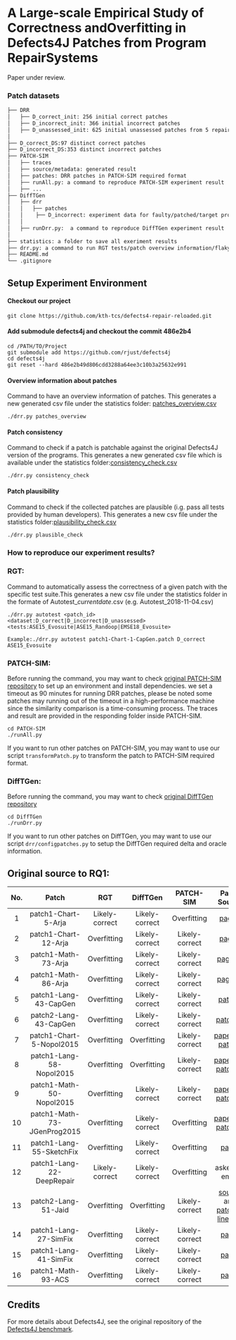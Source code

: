 # A Large-scale Empirical Study of Correctness andOverfitting in Defects4J Patches from Program RepairSystems

Paper under review.



### Patch datasets
 ```bash
├── DRR
│   ├── D_correct_init: 256 initial correct patches
│   ├── D_incorrect_init: 366 initial incorrect patches
│   ├── D_unassessed_init: 625 initial unassessed patches from 5 repair systems
│   
├── D_correct_DS:97 distinct correct patches
├── D_incorrect_DS:353 distinct incorrect patches
├── PATCH-SIM
│   ├── traces
│   ├── source/metadata: generated result
│   ├── patches: DRR patches in PATCH-SIM required format
│   ├── runAll.py: a command to reproduce PATCH-SIM experiment result
│   ├── ...
├── DiffTGen
│   ├── drr
│   │   ├── patches
│   │    ├── D_incorrect: experiment data for faulty/patched/target programs and test cases
│   │   
│   ├── runDrr.py:  a command to reproduce DiffTGen experiment result
│   
├── statistics: a folder to save all exeriment results
├── drr.py: a command to run RGT tests/patch overview information/flaky tests check/consistency check/plausibility check
├── README.md
└── .gitignore
```


## Setup Experiment Environment

#### Checkout our project
```
git clone https://github.com/kth-tcs/defects4-repair-reloaded.git
```
#### Add submodule defects4j and checkout the commit 486e2b4
```
cd /PATH/TO/Project
git submodule add https://github.com/rjust/defects4j
cd defects4j 
git reset --hard 486e2b49d806cdd3288a64ee3c10b3a25632e991
```
#### Overview information about patches

Command to have an overview information of patches. This generates a new generated csv file under the statistics folder: [patches_overview.csv](https://github.com/kth-tcs/defects4-repair-reloaded/blob/master/statistics/patches_overview.csv)
```
./drr.py patches_overview
```
#### Patch consistency

Command to check if a patch is patchable against the original Defects4J version of the programs. This generates a new generated csv file which is available under the statistics folder:[consistency_check.csv](https://github.com/kth-tcs/defects4-repair-reloaded/blob/master/statistics/consistency_check.csv)
```
./drr.py consistency_check
```
#### Patch plausibility

Command to check if the collected patches are plausible (i.g. pass all tests provided by human developers). This generates a new csv file under the statistics folder:[plausibility_check.csv](https://github.com/kth-tcs/defects4-repair-reloaded/blob/master/statistics/plausibility_check.csv)
```
./drr.py plausible_check
```


### How to reproduce our experiment results?


### RGT:
Command to automatically assess the correctness of a given patch with the specific test suite.This generates a new csv file under the statistics folder in the formate of Autotest_*currentdate*.csv (e.g. Autotest_2018-11-04.csv)

```
./drr.py autotest <patch_id> <dataset:D_correct|D_incorrect|D_unassessed> <tests:ASE15_Evosuite|ASE15_Randoop|EMSE18_Evosuite>

Example:./drr.py autotest patch1-Chart-1-CapGen.patch D_correct ASE15_Evosuite

```
### PATCH-SIM:
Before running the command, you may want to check [original PATCH-SIM repository](https://github.com/Ultimanecat/DefectRepairing) to set up an environment and install dependencies.
we set a timeout as 90 minutes for running DRR patches, please be noted some patches may running out of the timeout in a high-performance machine since the similarity comparison is a time-consuming process. The traces and result are provided in the responding folder inside PATCH-SIM.
```
cd PATCH-SIM
./runAll.py
```
If you want to run other patches on PATCH-SIM, you may want to use our script ```transformPatch.py``` to transform the patch to  PATCH-SIM required format.
### DiffTGen:
Before running the command, you may want to check [original DiffTGen repository](https://github.com/qixin5/DiffTGen)
```
cd DiffTGen
./runDrr.py
```
If you want to run other patches on DiffTGen, you may want to use our script ```drr/configpatches.py``` to setup the DiffTGen required delta and oracle information.



## Original source to RQ1:
| No.|            Patch          |     RGT           |  DiffTGen      |  PATCH-SIM      | Patch Source|
| :-----:|       :-----:         |    :-----:        |    :---:       |   :---:         |     :---:     |
|1|   patch1-Chart-5-Arja   |   Likely-correct      |Likely-correct   | Overfitting   |[page3](https://github.com/kth-tcs/defects4j-repair-reloaded/blob/master/statistics/source/Arja/arja-supplemental.pdf)|
|2|   patch1-Chart-12-Arja   |    Overfitting    |Likely-correct   |Likely-correct   |[page4](https://github.com/kth-tcs/defects4j-repair-reloaded/blob/master/statistics/source/Arja/arja-supplemental.pdf)|
|3|   patch1-Math-73-Arja     |    Overfitting    |Likely-correct  |Likely-correct   |[page10](https://github.com/kth-tcs/defects4j-repair-reloaded/blob/master/statistics/source/Arja/arja-supplemental.pdf)|
|4|   patch1-Math-86-Arja     |    Overfitting    |Likely-correct  |Likely-correct   |[page12](https://github.com/kth-tcs/defects4j-repair-reloaded/blob/master/statistics/source/Arja/arja-supplemental.pdf)|
|5|   patch1-Lang-43-CapGen   |    Overfitting    |Likely-correct  |Likely-correct   |[patch9](https://github.com/justinwm/CapGen/blob/master/Patches/Lang/Lang_43/patch_9.txt)|
|6|   patch2-Lang-43-CapGen   |    Overfitting    |Likely-correct  |Likely-correct   |[patch10](https://github.com/justinwm/CapGen/blob/master/Patches/Lang/Lang_43/patch_10.txt)|
|7|   patch1-Chart-5-Nopol2015   |    Overfitting  |Overfitting  |Likely-correct   |[paper](https://link.springer.com/article/10.1007/s10664-016-9470-4)and [patch7](https://github.com/Spirals-Team/defects4j-repair/tree/master/results/2015-august#chart-5)|
|8|   patch1-Lang-58-Nopol2015   |    Overfitting  |Overfitting  |Likely-correct   |[paper](https://link.springer.com/content/pdf/10.1007%2Fs10664-016-9470-4.pdf)and [patch26](https://github.com/Spirals-Team/defects4j-repair/tree/master/results/2015-august#lang-58)|
|9|   patch1-Math-50-Nopol2015   |    Overfitting  |Likely-correct   |Likely-correct   |[paper](https://link.springer.com/content/pdf/10.1007%2Fs10664-016-9470-4.pdf)and [patch46](https://github.com/Spirals-Team/defects4j-repair/tree/master/results/2015-august#math-50)|
|10|   patch1-Math-73-JGenProg2015  |    Overfitting  |Likely-correct   |Overfitting   |[paper](https://link.springer.com/content/pdf/10.1007%2Fs10664-016-9470-4.pdf)and [patch54](https://github.com/Spirals-Team/defects4j-repair/tree/master/results/2015-august#math-73)|
|11|   patch1-Lang-55-SketchFix  |    Overfitting  |Likely-correct   |Overfitting   |[patch](https://github.com/anonymoususer18/sketchFix_evaluation/blob/master/eval-log/Lang_55/valid.txt)|
|12|   patch1-Lang-22-DeepRepair  |  Likely-correct  |Likely-correct   |Overfitting   | asked by email |
|13|   patch2-Lang-51-Jaid |  Overfitting  | Overfitting   |Likely-correct   | [source](https://bitbucket.org/maxpei/jaid/wiki/Home) and [patch at line714](https://github.com/kth-tcs/defects4j-repair-reloaded/blob/master/statistics/source/Jaid/lang51_plausible.log)|
|14|   patch1-Lang-27-SimFix |  Overfitting  | Likely-correct  |Likely-correct   | [patch](https://github.com/xgdsmileboy/SimFix/blob/master/final/result/patch/lang/27/0/1_NumberUtils.java)|
|15|   patch1-Lang-41-SimFix |  Overfitting  | Likely-correct  |Likely-correct   | [patch](https://github.com/xgdsmileboy/SimFix/tree/master/final/result/patch/lang/41)|
|16|   patch1-Math-93-ACS |  Overfitting  | Likely-correct  |Likely-correct   | [patch](https://github.com/Adobee/ACS/blob/master/patch/ACS/Math93/src/java/org/apache/commons/math/util/MathUtils.java)|


## Credits

For more details about Defects4J, see the original repository of the [Defects4J benchmark](https://github.com/rjust/defects4j).



